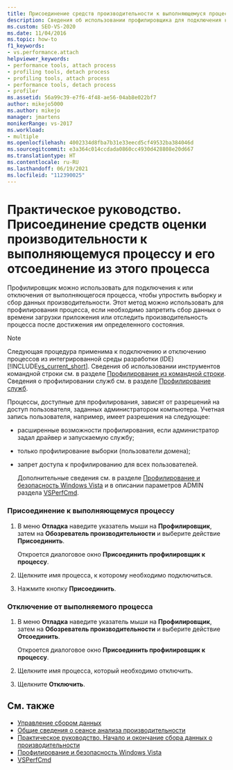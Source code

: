 ```yaml
---
title: Присоединение средств производительности к выполняющемуся процессу
description: Сведения об использовании профилировщика для подключения к выполняющемуся процессу или отключения от него, чтобы упростить выборку и сбор данных производительности.
ms.custom: SEO-VS-2020
ms.date: 11/04/2016
ms.topic: how-to
f1_keywords:
- vs.performance.attach
helpviewer_keywords:
- performance tools, attach process
- profiling tools, detach process
- profiling tools, attach process
- performance tools, detach process
- profiler
ms.assetid: 56a99c39-e7f6-4f48-ae56-04ab8e022bf7
author: mikejo5000
ms.author: mikejo
manager: jmartens
monikerRange: vs-2017
ms.workload:
- multiple
ms.openlocfilehash: 4002334d8fba7b31e33eecd5cf49532ba384046d
ms.sourcegitcommit: e3a364c014ccdada0860cc4930d428808e20d667
ms.translationtype: HT
ms.contentlocale: ru-RU
ms.lasthandoff: 06/19/2021
ms.locfileid: "112390025"
---
```

# <a name="how-to-attach-and-detach-performance-tools-to-running-processes"></a>Практическое руководство. Присоединение средств оценки производительности к выполняющемуся процессу и его отсоединение из этого процесса
Профилировщик можно использовать для подключения к или отключения от выполняющегося процесса, чтобы упростить выборку и сбор данных производительности. Этот метод можно использовать для профилирования процесса, если необходимо запретить сбор данных о времени загрузки приложения или отследить производительность процесса после достижения им определенного состояния.

> [!NOTE]
> Следующая процедура применима к подключению и отключению процессов из интегрированной среды разработки (IDE) [!INCLUDE[vs_current_short](../code-quality/includes/vs_current_short_md.md)]. Сведения об использовании инструментов командной строки см. в разделе [Профилирование из командной строки](../profiling/using-the-profiling-tools-from-the-command-line.md). Сведения о профилировании служб см. в разделе [Профилирование служб](../profiling/command-line-profiling-of-services.md).

 Процессы, доступные для профилирования, зависят от разрешений на доступ пользователя, заданных администратором компьютера. Учетная запись пользователя, например, имеет разрешения на следующее:

- расширенные возможности профилирования, если администратор задал драйвер и запускаемую службу;

- только профилирование выборки (пользователи домена);

- запрет доступа к профилированию для всех пользователей.

  Дополнительные сведения см. в разделе [Профилирование и безопасность Windows Vista](../profiling/profiling-and-windows-vista-security.md) и в описании параметров ADMIN раздела [VSPerfCmd](../profiling/vsperfcmd.md).

### <a name="to-attach-to-a-running-process"></a>Присоединение к выполняющемуся процессу

1. В меню **Отладка** наведите указатель мыши на **Профилировщик**, затем на **Обозреватель производительности** и выберите действие **Присоединить**.

     Откроется диалоговое окно **Присоединить профилировщик к процессу**.

2. Щелкните имя процесса, к которому необходимо подключиться.

3. Нажмите кнопку **Присоединить**.

### <a name="to-detach-from-a-running-process"></a>Отключение от выполняемого процесса

1. В меню **Отладка** наведите указатель мыши на **Профилировщик**, затем на **Обозреватель производительности** и выберите действие **Отсоединить**.

     Откроется диалоговое окно **Присоединить профилировщик к процессу**.

2. Щелкните имя процесса, который необходимо отключить.

3. Щелкните **Отключить**.

## <a name="see-also"></a>См. также
- [Управление сбором данных](../profiling/controlling-data-collection.md)
- [Общие сведения о сеансе анализа производительности](../profiling/performance-session-overview.md)
- [Практическое руководство. Начало и окончание сбора данных о производительности](../profiling/how-to-start-and-end-performance-data-collection.md)
- [Профилирование и безопасность Windows Vista](../profiling/profiling-and-windows-vista-security.md)
- [VSPerfCmd](../profiling/vsperfcmd.md)

